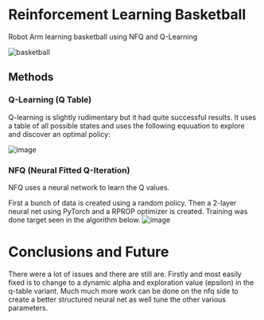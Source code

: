 # Reinforcement Learning Basketball
Robot Arm learning basketball using NFQ and Q-Learning


![basketball](https://user-images.githubusercontent.com/14778866/118385135-6e1fae00-b5da-11eb-9277-74c7b2fef7be.gif)

## Methods

### Q-Learning (Q Table)

Q-learning is slightly rudimentary but it had quite successful results. It uses a table of all possible states and uses the following equuation to explore and discover an optimal policy:

![image](https://user-images.githubusercontent.com/14778866/118385001-1f254900-b5d9-11eb-99ad-3978cb74d18c.png)


### NFQ (Neural Fitted Q-Iteration)
NFQ uses a neural network to learn the Q values.

First a bunch of data is created using a random policy. Then a 2-layer neural net using PyTorch and a RPROP optimizer is created. Training was done target seen in the algorithm below.
![image](https://user-images.githubusercontent.com/14778866/118385043-80e5b300-b5d9-11eb-9021-c87c3cdfd38a.png)


# Conclusions and Future 
There were a lot of issues and there are still are. Firstly and most easily fixed is to change to a dynamic alpha and exploration value (epsilon) in the q-table variant. Much much more work can be done on the nfq side to create a better structured neural net as well tune the other various parameters.
